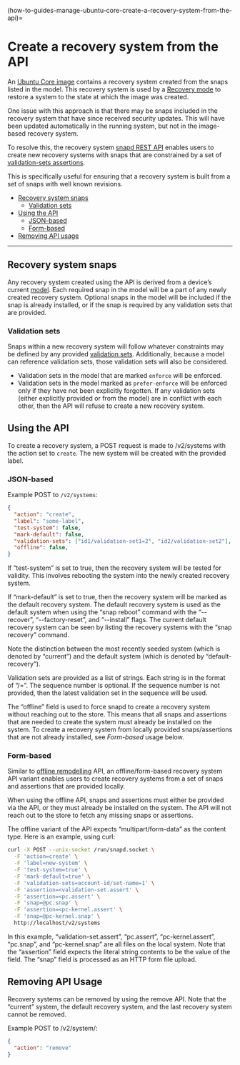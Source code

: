 (how-to-guides-manage-ubuntu-core-create-a-recovery-system-from-the-api)=
# Create a recovery system from the API

An [Ubuntu Core image](https://discourse.ubuntu.com/t/build-your-first-ubuntu-core-image/26825) contains a recovery system created from the snaps listed in the model. This recovery system is used by a [Recovery mode](/explanation/recovery-modes) to restore a system  to the state at which the image was created.

One issue with this approach is that there may be snaps included in the recovery system that have since received security updates. This will have been updated automatically in the running system, but not in the image-based recovery system. 

To resolve this, the recovery system [snapd REST API](https://snapcraft.io/docs/snapd-api#heading--systems-gethttps://snapcraft.io/docs/snapd-api#heading--systems-get) enables users to create new recovery systems with snaps that are constrained by a set of [validation-sets assertions](/reference/assertions/validation-set).

This is specifically useful for ensuring that a recovery system is built from a set of snaps with well known revisions.

- [Recovery system snaps](#heading--snaps)
  - [Validation sets](#heading--validation-sets)
- [Using the API](#heading--using)
  - [JSON-based](#heading--json)
  - [Form-based](#heading--form)
- [Removing API usage](#heading--remove)

---

<h2 id="heading--snaps">Recovery system snaps</h2>

Any recovery system created using the API is derived from a device’s current [model](/reference/assertions/model). Each required snap in the model will be a part of any newly created recovery system. Optional snaps in the model will be included if the snap is already installed, or if the snap is required by any validation sets that are provided.

<h3 id="heading--validation-sets">Validation sets</h3>

Snaps within a new recovery system will follow whatever constraints may be defined by any provided [validation sets](https://snapcraft.io/docs/validation-sets). Additionally, because a model can reference validation sets, those validation sets will also be considered.

- Validation sets in the model that are marked `enforce` will be enforced.
- Validation sets in the model marked as `prefer-enforce` will be enforced only if they have not been explicitly forgotten. If any validation sets (either explicitly provided or from the model) are in conflict with each other, then the API will refuse to create a new recovery system.

<h2 id="heading--using">Using the API</h2>

To create a recovery system, a POST request is made to /v2/systems with the action set to `create`. The new system will be created with the provided label.

<h3 id="heading--json">JSON-based</h3>

Example POST to `/v2/systems`:


```json
{
  "action": "create",
  "label": "some-label",
  "test-system": false,
  "mark-default": false,
  "validation-sets": ["id1/validation-set1=2", "id2/validation-set2"],
  "offline": false,
}
```

If “test-system” is set to true, then the recovery system will be tested for validity. This involves rebooting the system into the newly created recovery system.

If “mark-default” is set to true, then the recovery system will be marked as the default recovery system. The default recovery system is used as the default system when using the “snap reboot” command with the “--recover”, “--factory-reset”, and “--install” flags. The current default recovery system can be seen by listing the recovery systems with the “snap recovery” command. 

Note the distinction between the most recently seeded system (which is denoted by “current”) and the default system (which is denoted by “default-recovery”).

Validation sets are provided as a list of strings. Each string is in the format of “<account-id>/<validation-set-name>=<sequence-number>”. The sequence number is optional. If the sequence number is not provided, then the latest validation set in the sequence will be used.

The “offline” field is used to force snapd to create a recovery system without reaching out to the store. This means that all snaps and assertions that are needed to create the system must already be installed on the system. To create a recovery system from locally provided snaps/assertions that are not already installed, see _Form-based_ usage below.

<h3 id="heading--form">Form-based</h3>

Similar to [offline remodelling](/t/remodelling/24954#heading--offline) API, an offline/form-based recovery system API variant enables users to create recovery systems from a set of snaps and assertions that are provided locally.

When using the offline API, snaps and assertions must either be provided via the API, or they must already be installed on the system. The API will not reach out to the store to fetch any missing snaps or assertions.

The offline variant of the API expects “multipart/form-data” as the content type. Here is an example, using curl:

```bash
curl -X POST --unix-socket /run/snapd.socket \
  -F 'action=create' \
  -F 'label=new-system' \
  -F 'test-system=true' \
  -F 'mark-default=true' \
  -F 'validation-sets=account-id/set-name=1' \
  -F 'assertion=<validation-set.assert' \
  -F 'assertion=<pc.assert' \
  -F 'snap=@pc.snap' \
  -F 'assertion=<pc-kernel.assert' \
  -F 'snap=@pc-kernel.snap' \
  http://localhost/v2/systems
```

In this example, “validation-set.assert”, “pc.assert”, “pc-kernel.assert”, “pc.snap”, and “pc-kernel.snap” are all files on the local system. Note that the “assertion” field expects the literal string contents to be the value of the field. The “snap” field is processed as an HTTP form file upload.

<h2 id="heading--remove">Removing API Usage</h2>

Recovery systems can be removed by using the remove API. Note that the “current” system, the default recovery system, and the last recovery system cannot be removed.

Example POST to /v2/system/<label>:

```json
{
  "action": "remove"
}
```

